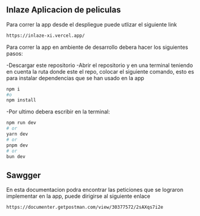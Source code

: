 ## Inlaze Aplicacion de peliculas
Para correr la app desde el despliegue puede utlizar el siguiente link

```bash
https://inlaze-xi.vercel.app/
```

Para correr la app en ambiente de desarrollo debera hacer los siguientes pasos:

-Descargar este repositorio
-Abrir el repositorio y en una terminal teniendo en cuenta la ruta donde este el repo, colocar el siguiente comando, esto es para instalar dependencias que se han usado en la app

```bash
npm i
#o
npm install
```
-Por ultimo debera escribir en la terminal:

```bash
npm run dev
# or
yarn dev
# or
pnpm dev
# or
bun dev
```
## Sawgger

En esta documentacion podra encontrar las peticiones que se lograron implementar en la app, puede dirigirse al siguiente enlace

```bash
https://documenter.getpostman.com/view/30377572/2sAXqs7i2e
```
